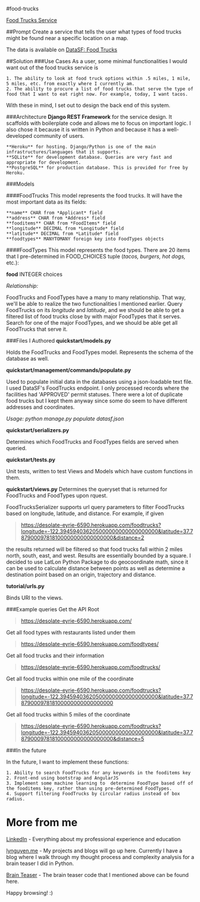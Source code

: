 #food-trucks

[Food Trucks Service](https://desolate-eyrie-6590.herokuapp.com/)

##Prompt
Create a service that tells the user what types of food trucks might be found near a specific location on a map.

The data is available on [DataSF: Food Trucks](https://data.sfgov.org/Economy-and-Community/Mobile-Food-Facility-Permit/rqzj-sfat?)

##Solution
###Use Cases
As a user, some minimal functionalities I would want out of the food trucks service is
```
1. The ability to look at food truck options within .5 miles, 1 mile, 5 miles, etc. from exactly where I currently am.
2. The ability to procure a list of food trucks that serve the type of food that I want to eat right now. For example, today, I want tacos.
```
With these in mind, I set out to design the back end of this system. 

###Architecture
**Django REST Framework** for the service design. It scaffolds with boilerplate code and allows me to focus on important logic. I also chose it because it is written in Python and because it has a well-developed community of users.
```
**Heroku** for hosting. Django/Python is one of the main infrastructures/languages that it supports.
**SQLite** for development database. Queries are very fast and appropriate for development.
**PostgreSQL** for production database. This is provided for free by Heroku.
```

###Models

####FoodTrucks
This model represents the food trucks. It will have the most important data as its fields:
```
**name** CHAR from *Applicant* field
**address** CHAR from *Address* field
**fooditems** CHAR from *FoodItems* field
**longitude** DECIMAL from *Longitude* field
**latitude** DECIMAL from *Latitude* field
**foodtypes** MANYTOMANY foreign key into FoodTypes objects
```

####FoodTypes
This model represents the food types. There are 20 items that I pre-determined in FOOD_CHOICES tuple (*tacos, burgers, hot dogs,* etc.):

**food** INTEGER choices




*Relationship:*

FoodTrucks and FoodTypes have a many to many relationship. That way, we'll be able to realize the two functionalities I mentioned earlier. Query FoodTrucks on its *longitude* and *latitude*, and we should be able to get a filtered list of food trucks close by with major FoodTypes that it serves. Search for one of the major FoodTypes, and we should be able get all FoodTrucks that serve it.


###Files I Authored
**quickstart/models.py**

Holds the FoodTrucks and FoodTypes model. Represents the schema of the database as well.


**quickstart/management/commands/populate.py**

Used to populate initial data in the databases using a json-loadable text file. I used DataSF's FoodTrucks endpoint. I only processed records where the facilities had 'APPROVED' permit statuses. There were a lot of duplicate food trucks but I kept them anyway since some do seem to have different addresses and coordinates.

*Usage: python manage.py populate datasf.json* 


**quickstart/serializers.py**

Determines which FoodTrucks and FoodTypes fields are served when queried. 


**quickstart/tests.py**

Unit tests, written to test Views and Models which have custom functions in them.


**quickstart/views.py**
Determines the queryset that is returned for FoodTrucks and FoodTypes upon rquest.

FoodTrucksSerializer supports url query parameters to filter FoodTrucks based on longitude, latitude, and distance. For example, if given

>https://desolate-eyrie-6590.herokuapp.com/foodtrucks?longitude=-122.394594036205000000000000000000&latitude=37.787900097818100000000000000000&distance=2

the results returned will be filtered so that food trucks fall within 2 miles north, south, east, and west. Results are essentially bounded by a square. I decided to use LatLon Python Package to do geocoordinate math, since it can be used to calculate distance between points as well as determine a destination point based on an origin, trajectory and distance.


**tutorial/urls.py**

Binds URI to the views.


###Example queries
Get the API Root
>https://desolate-eyrie-6590.herokuapp.com/

Get all food types with restaurants listed under them
>https://desolate-eyrie-6590.herokuapp.com/foodtypes/

Get all food trucks and their information
>https://desolate-eyrie-6590.herokuapp.com/foodtrucks/

Get all food trucks within one mile of the coordinate
>https://desolate-eyrie-6590.herokuapp.com/foodtrucks?longitude=-122.394594036205000000000000000000&latitude=37.787900097818100000000000000000

Get all food trucks within 5 miles of the coordinate
>https://desolate-eyrie-6590.herokuapp.com/foodtrucks?longitude=-122.394594036205000000000000000000&latitude=37.787900097818100000000000000000&distance=5

###In the future

In the future, I want to implement these functions:
```
1. Ability to search FoodTrucks for any keywords in the fooditems key
2. Front-end using bootstrap and AngularJS
3. Implement some machine learning to  determine FoodType based off of the fooditems key, rather than using pre-determined FoodTypes.
4. Support filtering FoodTrucks by circular radius instead of box radius.
```

# More from me
[LinkedIn](https://www.linkedin.com/in/lynguyen60) - Everything about my professional experience and education

[lynguyen.me](http://www.lynguyen.me) - My projects and blogs will go up here. Currently I have a blog where I walk through my thought process and complexity analysis for a brain teaser I did in Python.

[Brain Teaser](https://github.com/lxn2/coding-challenges/blob/master/ExtraHop-knight-move-words-soln.py) - The brain teaser code that I mentioned above can be found here.

Happy browsing! :)